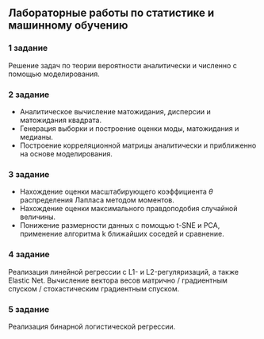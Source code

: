## Лабораторные работы по статистике и машинному обучению

### 1 задание
Решение задач по теории вероятности аналитически и численно с помощью моделирования.

### 2 задание
- Аналитическое вычисление матожидания, дисперсии и матожидания квадрата. 
- Генерация выборки и построение оценки моды, матожидания и медианы.
- Построение корреляционной матрицы аналитически и приближенно на основе моделирования.

### 3 задание
- Нахождение оценки масштабирующего коэффициента $\theta$ распределения Лапласа методом моментов.
- Нахождение оценки максимального правдоподобия случайной величины.
- Понижение размерности данных с помощью t-SNE и PCA, применение алгоритма k ближайших соседей и сравнение.

### 4 задание
Реализация линейной регрессии c L1- и L2-регуляризаций, а также Elastic Net. Вычисление вектора весов матрично / градиентным спуском / стохастическим градиентным спуском.

### 5 задание
Реализация бинарной логистической регрессии. 
